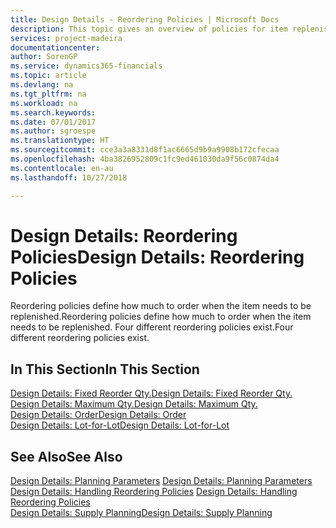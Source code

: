```yaml
---
title: Design Details - Reordering Policies | Microsoft Docs
description: This topic gives an overview of policies for item replenishment.
services: project-madeira
documentationcenter: 
author: SorenGP
ms.service: dynamics365-financials
ms.topic: article
ms.devlang: na
ms.tgt_pltfrm: na
ms.workload: na
ms.search.keywords: 
ms.date: 07/01/2017
ms.author: sgroespe
ms.translationtype: HT
ms.sourcegitcommit: cce3a3a8331d8f1ac6665d9b9a9908b172cfecaa
ms.openlocfilehash: 4ba3826952809c1fc9ed461030da9f56c0874da4
ms.contentlocale: en-au
ms.lasthandoff: 10/27/2018

---
```

# <a name="design-details-reordering-policies"></a><span data-ttu-id="79a30-103">Design Details: Reordering Policies</span><span class="sxs-lookup"><span data-stu-id="79a30-103">Design Details: Reordering Policies</span></span>
<span data-ttu-id="79a30-104">Reordering policies define how much to order when the item needs to be replenished.</span><span class="sxs-lookup"><span data-stu-id="79a30-104">Reordering policies define how much to order when the item needs to be replenished.</span></span> <span data-ttu-id="79a30-105">Four different reordering policies exist.</span><span class="sxs-lookup"><span data-stu-id="79a30-105">Four different reordering policies exist.</span></span>  

## <a name="in-this-section"></a><span data-ttu-id="79a30-106">In This Section</span><span class="sxs-lookup"><span data-stu-id="79a30-106">In This Section</span></span>  
[<span data-ttu-id="79a30-107">Design Details: Fixed Reorder Qty.</span><span class="sxs-lookup"><span data-stu-id="79a30-107">Design Details: Fixed Reorder Qty.</span></span>](design-details-fixed-reorder-qty.md)  
[<span data-ttu-id="79a30-108">Design Details: Maximum Qty.</span><span class="sxs-lookup"><span data-stu-id="79a30-108">Design Details: Maximum Qty.</span></span>](design-details-maximum-qty.md)  
[<span data-ttu-id="79a30-109">Design Details: Order</span><span class="sxs-lookup"><span data-stu-id="79a30-109">Design Details: Order</span></span>](design-details-order.md)  
[<span data-ttu-id="79a30-110">Design Details: Lot-for-Lot</span><span class="sxs-lookup"><span data-stu-id="79a30-110">Design Details: Lot-for-Lot</span></span>](design-details-lot-for-lot.md)  

## <a name="see-also"></a><span data-ttu-id="79a30-111">See Also</span><span class="sxs-lookup"><span data-stu-id="79a30-111">See Also</span></span>  
<span data-ttu-id="79a30-112">[Design Details: Planning Parameters](design-details-planning-parameters.md) </span><span class="sxs-lookup"><span data-stu-id="79a30-112">[Design Details: Planning Parameters](design-details-planning-parameters.md) </span></span>  
<span data-ttu-id="79a30-113">[Design Details: Handling Reordering Policies](design-details-handling-reordering-policies.md) </span><span class="sxs-lookup"><span data-stu-id="79a30-113">[Design Details: Handling Reordering Policies](design-details-handling-reordering-policies.md) </span></span>  
[<span data-ttu-id="79a30-114">Design Details: Supply Planning</span><span class="sxs-lookup"><span data-stu-id="79a30-114">Design Details: Supply Planning</span></span>](design-details-supply-planning.md)


